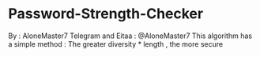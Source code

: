 # Password-Strength-Checker
By : AloneMaster7
Telegram and Eitaa : @AloneMaster7
This algorithm has a simple method : The greater diversity * length , the more secure
